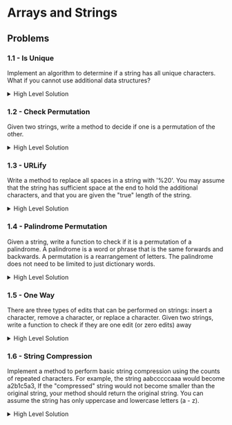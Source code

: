 # Arrays and Strings

## Problems

### 1.1 - Is Unique
Implement an algorithm to determine if a string has all unique characters. What if you cannot use additional data structures?

<details>
  <summary>High Level Solution</summary>
  
  #### Method 1
  Create a dictionary. For each character in the string, verify if the character is in the dictionary. If it is, return false, else, add the character to the dictionary. In the end, return true.

  Time complexity: O(n), Space complexity: O(n)

  #### Inplace method
  Sort the string. For each character in the string, if the current character is equal to the next character, return false. In the end, return true.

  Time complexity: O(nLog n), Space complexity: O(1)
</details>

### 1.2 - Check Permutation
Given two strings, write a method to decide if one is a permutation of the other.

<details>
  <summary>High Level Solution</summary>

  What you really want to know here is if the collection of characters of both strings are equal.
  
  To do so, create a dictionary and map every character in s1 to the number of occurences of it in the string. Then for each character in s2, if the character is not in s1 dictionary, return false. If it is, decrease the counter on the dictionary and remove if it has 0 occurences. Return if the dictionary is empty.

  Time complexity: O(n), Space complexity: O(n)
</details>

### 1.3 - URLify
Write a method to replace all spaces in a string with '%20'. You may assume that the string has sufficient space at the end to hold the additional characters, and that you are given the "true" length of the string.

<details>
  <summary>High Level Solution</summary>
  
  #### Method 1
  Simply call the `replace` method to replace the space char to an `%20`. Remeber to set the space as a RegExp to replace all occurences.

  Time complexity: O(n), Space complexity: O(1)

  #### Non Library Method
  Transform the string into an array of characters. For each character that equals a space, change it to `%20`. Join the elements and return.

  Time complexity: O(n), Space complexity: O(1)
</details>

### 1.4 - Palindrome Permutation
Given a string, write a function to check if it is a permutation of a palindrome. A palindrome is a word or phrase that is the same forwards and backwards. A permutation is a rearrangement of letters. The palindrome does not need to be limited to just dictionary words.

<details>
  <summary>High Level Solution</summary>

  What you really want to know here is if for all characters in the string, there is at most one that appears an odd number of times.
  
  Remove spaces and make it all lower case. Create a dictionary and store the number of occurences of each character. Count the number of characters the appear an odd number of times. Return if this number is smaller or equal to 1.

  Time complexity: O(n), Space complexity: O(n)
</details>

### 1.5 - One Way
There are three types of edits that can be performed on strings: insert a character, remove a character, or replace a character. Given two strings, write a function to check if they are one edit (or zero edits) away

<details>
  <summary>High Level Solution</summary>

  There are actually just two different cases here, if the strings have the same size and if the difference of sizes is equal to one. To add or remove is just a metter of swittching the strings.
  
  Verify the absolute difference of the size of the strings. If the difference is two or greater, return false.

  If it is 0, for each character of the first string, count the number of times it is different to the second string. Return if this number is smaller or equal to one.

  If the difference is one. Name the strings as the smaller string and the bigger string, and create to pointers, the small pointer and the bigger pointer. Both starting at 0.

  While the pointers did not reach the end, compare the characters on both pointers. If they are equal, move both pointers forward. If they are different, move the bigger pointer forward and keep the smaller pointer in place. If the distance between the pointers is equal or bigger then two, return false. In the end, return true. 

  Time complexity: O(n), Space complexity: O(1)
</details>

### 1.6 - String Compression
Implement a method to perform basic string compression using the counts
of repeated characters. For example, the string aabcccccaaa would become a2b1c5a3, If the "compressed" string would not become smaller than the original string, your method should return the original string. You can assume the string has only uppercase and lowercase letters (a - z).

<details>
  <summary>High Level Solution</summary>

  If the string is empty return an empty string. If it is not, create a variable for the current character and a variable for a occurence counter. For every character of the string, if the character is equal to the current character, increase the counter, if they are different, append to the result the current character plus the counter, set the current character to the character you are in and set the counter to 1. At the end, append whats is left in the accumlator counter.

  Time complexity: O(n), Space complexity: O(m), where m is the size of the compressed string
</details>